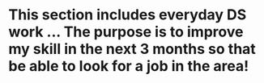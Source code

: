 # This section includes everyday DS work ... The purpose is to improve my skill in the next 3 months so that be able to look for a job in the area!




